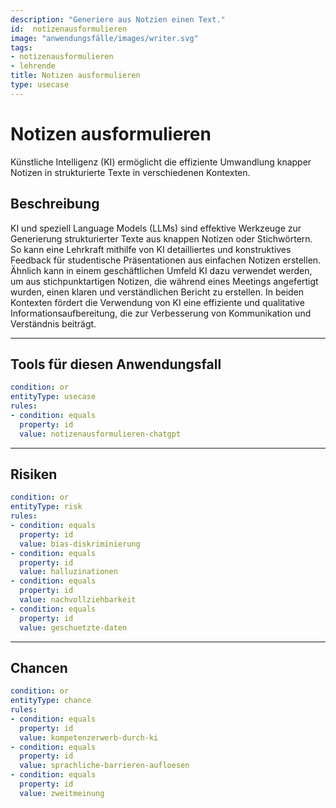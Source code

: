 ```yaml
---
description: "Generiere aus Notzien einen Text."
id:  notizenausformulieren
image: "anwendungsfälle/images/writer.svg" 
tags:
- notizenausformulieren
- lehrende
title: Notizen ausformulieren
type: usecase
---
```




# Notizen ausformulieren 
Künstliche Intelligenz (KI) ermöglicht die effiziente Umwandlung knapper Notizen in strukturierte Texte in verschiedenen Kontexten.

## Beschreibung

KI und speziell Language Models (LLMs) sind effektive Werkzeuge zur Generierung strukturierter Texte aus knappen Notizen oder Stichwörtern. So kann eine Lehrkraft mithilfe von KI detailliertes und konstruktives Feedback für studentische Präsentationen aus einfachen Notizen erstellen. Ähnlich kann in einem geschäftlichen Umfeld KI dazu verwendet werden, um aus stichpunktartigen Notizen, die während eines Meetings angefertigt wurden, einen klaren und verständlichen Bericht zu erstellen. In beiden Kontexten fördert die Verwendung von KI eine effiziente und qualitative Informationsaufbereitung, die zur Verbesserung von Kommunikation und Verständnis beiträgt.



---


## Tools für diesen Anwendungsfall

```yaml
condition: or
entityType: usecase
rules:
- condition: equals
  property: id
  value: notizenausformulieren-chatgpt
```

---

## Risiken


```yaml
condition: or
entityType: risk
rules:
- condition: equals
  property: id
  value: bias-diskriminierung
- condition: equals
  property: id
  value: halluzinationen
- condition: equals
  property: id
  value: nachvollziehbarkeit
- condition: equals
  property: id
  value: geschuetzte-daten
```


---


## Chancen


```yaml
condition: or
entityType: chance
rules:
- condition: equals
  property: id
  value: kompetenzerwerb-durch-ki
- condition: equals
  property: id
  value: sprachliche-barrieren-aufloesen
- condition: equals
  property: id
  value: zweitmeinung
```


